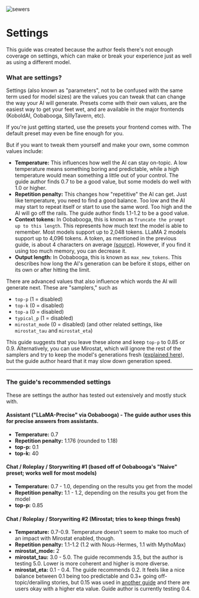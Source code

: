 ![sewers](https://github.com/Crataco/ai-guide/assets/55674863/5cc25346-4dfd-44be-b29d-e371a53e022c)
# Settings

This guide was created because the author feels there's not enough coverage on settings, which can make or break your experience just as well as using a different model.

### What are settings?

Settings (also known as "parameters", not to be confused with the same term used for model sizes) are the values you can tweak that can change the way your AI will generate. Presets come with their own values, are the easiest way to get your feet wet, and are available in the major frontends (KoboldAI, Oobabooga, SillyTavern, etc).

If you're just getting started, use the presets your frontend comes with. The default preset may even be fine enough for you.

But if you want to tweak them yourself and make your own, some common values include:

- **Temperature:** This influences how well the AI can stay on-topic. A low temperature means something boring and predictable, while a high temperature would mean something a little out of your control. The guide author finds 0.7 to be a good value, but some models do well with 1.0 or higher.
- **Repetition penalty:** This changes how "repetitive" the AI can get. Just like temperature, you need to find a good balance. Too low and the AI may start to repeat itself or start to use the same word. Too high and the AI will go off the rails. The guide author finds 1.1-1.2 to be a good value.
- **Context tokens:** In Oobabooga, this is known as `Truncate the prompt up to this length`. This represents how much text the model is able to remember. Most models support up to 2,048 tokens. LLaMA 2 models support up to 4,096 tokens. A token, as mentioned in the previous guide, is about 4 characters on average [(source)](https://novelai.net/tokenizer). However, if you find it using too much memory, you can decrease it.
- **Output length:** In Oobabooga, this is known as `max_new_tokens`. This describes how long the AI's generation can be before it stops, either on its own or after hitting the limit.

There are advanced values that also influence which words the AI will generate next. These are "samplers," such as
- `top-p` (1 = disabled)
- `top-k` (0 = disabled)
- `top-a` (0 = disabled)
- `typical_p` (1 = disabled)
- `mirostat_mode` (0 = disabled) (and other related settings, like `mirostat_tau` and `mirostat_eta`)

This guide suggests that you leave these alone and keep `top-p` to 0.85 or 0.9. Alternatively, you can use Mirostat, which will ignore the rest of the samplers and try to keep the model's generations fresh ([explained here](https://github.com/ggerganov/llama.cpp/blob/master/examples/main/README.md#mirostat-sampling)), but the guide author heard that it may slow down generation speed.
* * *
### The guide's recommended settings
These are settings the author has tested out extensively and mostly stuck with.
#### Assistant ("LLaMA-Precise" via Oobabooga) - The guide author uses this for precise answers from assistants.
- **Temperature:** 0.7
- **Repetition penalty:** 1.176 (rounded to 1.18)
- **top-p:** 0.1
- **top-k:** 40
#### Chat / Roleplay / Storywriting #1 (based off of Oobabooga's "Naive" preset; works well for most models)
- **Temperature:** 0.7 - 1.0, depending on the results you get from the model
- **Repetition penalty:** 1.1 - 1.2, depending on the results you get from the model
- **top-p:** 0.85
#### Chat / Roleplay / Storywriting #2 (Mirostat; tries to keep things fresh)
- **Temperature:** 0.7-0.9. Temperature doesn't seem to make too much of an impact with Mirostat enabled, though.
- **Repetition penalty:** 1.1-1.2 (1.2 with Nous-Hermes, 1.1 with MythoMax)
- **mirostat_mode:** 2
- **mirostat_tau:** 3.0 - 5.0. The guide recommends 3.5, but the author is testing 5.0. Lower is more coherent and higher is more diverse.
- **mirostat_eta:** 0.1 - 0.4. The guide recommends 0.2. It feels like a nice balance between 0.1 being too predictable and 0.3+ going off-topic/derailing stories, but 0.15 was used in [another guide](https://rentry.org/freellamas) and there are users okay with a higher eta value. Guide author is currently testing 0.4.
